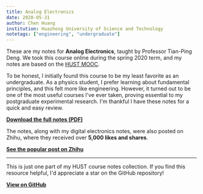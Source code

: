 ```yaml
---
title: Analog Electronics
date: 2020-05-31
author: Chen Huang
institution: Huazhong University of Science and Technology
notetags: ["engineering", "undergraduate"]
---
```


These are my notes for **Analog Electronics**, taught by Professor Tian-Ping Deng. We took this course online during the spring 2020 term, and my notes are based on the [HUST MOOC](https://www.icourse163.org/course/hust-481015).

To be honest, I initially found this course to be my least favorite as an undergraduate. As a physics student, I prefer learning about fundamental principles, and this felt more like engineering. However, it turned out to be one of the most useful courses I've ever taken, proving essential to my postgraduate experimental research. I'm thankful I have these notes for a quick and easy review.

[**Download the full notes (PDF)**](/notes/analog-electronics/pdf/analog-electronics.pdf)

The notes, along with my digital electronics notes, were also posted on Zhihu, where they received over **5,000 likes and shares**.

[**See the popular post on Zhihu**](https://zhuanlan.zhihu.com/p/220156000)

---

This is just one part of my HUST course notes collection. If you find this resource helpful, I'd appreciate a star on the GitHub repository!

[**View on GitHub**](https://github.com/chenx820/HUST-course-notes)
